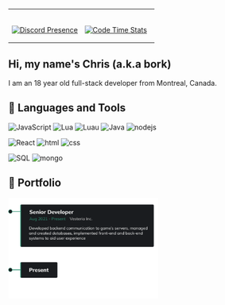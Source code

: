 <table width="100%"> 
  <tr>
  <td width="50%">
    
&nbsp; <br> [![Discord Presence](https://lanyard.cnrad.dev/api/468812867194322945)](https://discord.com/users/468812867194322945)
    
  </td>
  <td width="50%">
    
&nbsp; <br> [![Code Time Stats](https://github-readme-stats.vercel.app/api/wakatime?username=bork0038&show_icons=true&bg_color=1A1C1F&hide_border=true&text_color=fff&title_color=fff&langs_count=5&line_height=34)]()
<br />

    
  </td>
</table>

## Hi, my name's Chris (a.k.a bork)
I am an 18 year old full-stack developer from Montreal, Canada. 

## 🔨 Languages and Tools
![JavaScript](https://img.shields.io/badge/JavaScript-F7DF1E?style=for-the-badge&logo=javascript&logoColor=black)  ![Lua](https://img.shields.io/badge/lua-0047B3?style=for-the-badge&logo=lua&logoColor=white) ![Luau](https://img.shields.io/badge/luau-EC4A3F?style=for-the-badge&logo=roblox&logoColor=white) ![Java](https://img.shields.io/badge/Java-007396?style=for-the-badge&logo=java&logoColor=white) ![nodejs](https://img.shields.io/badge/node.js-43853D?style=for-the-badge&logo=node.js&logoColor=white)

![React](https://img.shields.io/badge/React-0078D7?style=for-the-badge&logo=react&logoColor=white) ![html](https://img.shields.io/badge/html-E34F26?style=for-the-badge&logo=html5&logoColor=white) ![css](https://img.shields.io/badge/css-1572B6?style=for-the-badge&logo=css3&logoColor=white)

![SQL](https://img.shields.io/badge/sql-black?style=for-the-badge&logo=mysql&logoColor=blue) ![mongo](https://img.shields.io/badge/mongodb-4EA94B?style=for-the-badge&logo=mongodb&logoColor=white)

## 📄 Portfolio
<img src="https://github.com/Bork0038/Bork0038/blob/main/portfolio.svg" width="60%">
